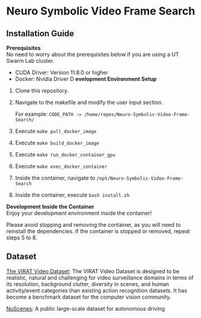 # Neuro Symbolic Video Frame Search

## Installation Guide
**Prerequisites** <br>
No need to worry about the prerequisites below if you are using a UT Swarm Lab cluster.

* CUDA Driver: Version 11.8.0 or higher
* Docker: Nvidia Driver
D
**evelopment Environment Setup**

1. Clone this repository.
2. Navigate to the makefile and modify the user input section.

    For example: `CODE_PATH := /home/repos/Neuro-Symbolic-Video-Frame-Search/`

3. Execute `make pull_docker_image`
4. Execute `make build_docker_image`
5. Execute `make run_docker_container_gpu`
6. Execute `make exec_docker_container`
7. Inside the container, navigate to `/opt/Neuro-Symbolic-Video-Frame-Search` 
8. Inside the container, execute `bash install.sh`

**Development Inside the Container** <br>
Enjoy your development environment inside the container!

Please avoid stopping and removing the container, as you will need to reinstall the dependencies. If the container is stopped or removed, repeat steps 5 to 8.

## Dataset
[The VIRAT Video Dataset](https://viratdata.org/#getting-data): The VIRAT Video Dataset is designed to be realistic, natural and challenging for video surveillance domains in terms of its resolution, background clutter, diversity in scenes, and human activity/event categories than existing action recognition datasets. It has become a benchmark dataset for the computer vision community.

[NuScenes](https://www.nuscenes.org/nuimages#download): A public large-scale dataset for autonomous driving
